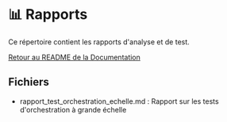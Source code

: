 # 📊 Rapports

Ce répertoire contient les rapports d'analyse et de test.

[Retour au README de la Documentation](../README.md)

## Fichiers

- rapport_test_orchestration_echelle.md : Rapport sur les tests d'orchestration à grande échelle
